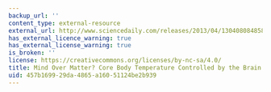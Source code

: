 ```yaml
---
backup_url: ''
content_type: external-resource
external_url: http://www.sciencedaily.com/releases/2013/04/130408084858.htm
has_external_licence_warning: true
has_external_license_warning: true
is_broken: ''
license: https://creativecommons.org/licenses/by-nc-sa/4.0/
title: Mind Over Matter? Core Body Temperature Controlled by the Brain
uid: 457b1699-29da-4865-a160-51124be2b939
---
```

